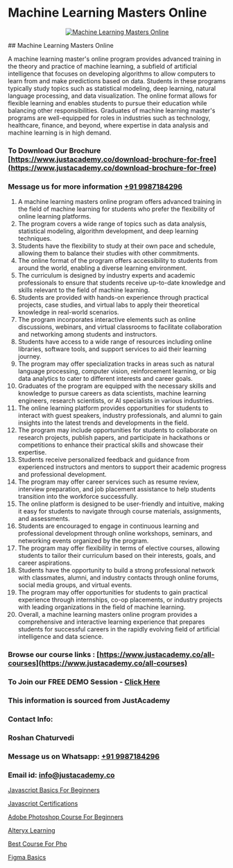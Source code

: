 # Machine Learning Masters Online

<p align="center">
  <a href="https://justacademy.co/course-detail/machine-learning">
    <img src="https://justacademy.co/storage2/course_image/1709713428_course_image.webp" alt="Machine Learning Masters Online">
  </a>
</p>
## Machine Learning Masters Online

A machine learning master's online program provides advanced training in the theory and practice of machine learning, a subfield of artificial intelligence that focuses on developing algorithms to allow computers to learn from and make predictions based on data. Students in these programs typically study topics such as statistical modeling, deep learning, natural language processing, and data visualization. The online format allows for flexible learning and enables students to pursue their education while balancing other responsibilities. Graduates of machine learning master's programs are well-equipped for roles in industries such as technology, healthcare, finance, and beyond, where expertise in data analysis and machine learning is in high demand.
### To Download Our Brochure [https://www.justacademy.co/download-brochure-for-free](https://www.justacademy.co/download-brochure-for-free)
### Message us for more information [+91 9987184296](https://api.whatsapp.com/send?phone=919987184296)
1) A machine learning masters online program offers advanced training in the field of machine learning for students who prefer the flexibility of online learning platforms.
2) The program covers a wide range of topics such as data analysis, statistical modeling, algorithm development, and deep learning techniques.
3) Students have the flexibility to study at their own pace and schedule, allowing them to balance their studies with other commitments.
4) The online format of the program offers accessibility to students from around the world, enabling a diverse learning environment.
5) The curriculum is designed by industry experts and academic professionals to ensure that students receive up-to-date knowledge and skills relevant to the field of machine learning.
6) Students are provided with hands-on experience through practical projects, case studies, and virtual labs to apply their theoretical knowledge in real-world scenarios.
7) The program incorporates interactive elements such as online discussions, webinars, and virtual classrooms to facilitate collaboration and networking among students and instructors.
8) Students have access to a wide range of resources including online libraries, software tools, and support services to aid their learning journey.
9) The program may offer specialization tracks in areas such as natural language processing, computer vision, reinforcement learning, or big data analytics to cater to different interests and career goals.
10) Graduates of the program are equipped with the necessary skills and knowledge to pursue careers as data scientists, machine learning engineers, research scientists, or AI specialists in various industries.
11) The online learning platform provides opportunities for students to interact with guest speakers, industry professionals, and alumni to gain insights into the latest trends and developments in the field.
12) The program may include opportunities for students to collaborate on research projects, publish papers, and participate in hackathons or competitions to enhance their practical skills and showcase their expertise.
13) Students receive personalized feedback and guidance from experienced instructors and mentors to support their academic progress and professional development.
14) The program may offer career services such as resume review, interview preparation, and job placement assistance to help students transition into the workforce successfully.
15) The online platform is designed to be user-friendly and intuitive, making it easy for students to navigate through course materials, assignments, and assessments.
16) Students are encouraged to engage in continuous learning and professional development through online workshops, seminars, and networking events organized by the program.
17) The program may offer flexibility in terms of elective courses, allowing students to tailor their curriculum based on their interests, goals, and career aspirations.
18) Students have the opportunity to build a strong professional network with classmates, alumni, and industry contacts through online forums, social media groups, and virtual events.
19) The program may offer opportunities for students to gain practical experience through internships, co-op placements, or industry projects with leading organizations in the field of machine learning.
20) Overall, a machine learning masters online program provides a comprehensive and interactive learning experience that prepares students for successful careers in the rapidly evolving field of artificial intelligence and data science.

### Browse our course links : [https://www.justacademy.co/all-courses](https://www.justacademy.co/all-courses) 
### To Join our FREE DEMO Session - [Click Here](https://www.justacademy.co/register-for-course-demo)


### This information is sourced from JustAcademy
### Contact Info:
### Roshan Chaturvedi
### Message us on Whatsapp: [+91 9987184296](https://api.whatsapp.com/send?phone=919987184296)
### Email id: [info@justacademy.co](mailto:info@justacademy.co)
                
[Javascript Basics For Beginners](https://www.linkedin.com/pulse/javascript-basics-beginners-justacademy-kolkata-oelfe?trackingId=UKNrJMKdq7lLHuTmwCHiiw%3D%3D&lipi=urn%3Ali%3Apage%3Ad_flagship3_company_admin%3BwT%2FSog7BQk63GxhM%2BK8jSA%3D%3D)

[Javascript Certifications](https://www.linkedin.com/pulse/javascript-certifications-justacademy-berlin-69bie?trackingId=OrhzFcyTmFEiSEKUKLNOtg%3D%3D&lipi=urn%3Ali%3Apage%3Ad_flagship3_company_admin%3B2Ab1xX3KS6Grq8yqy2i6kQ%3D%3D)

[Adobe Photoshop Course For Beginners](https://medium.com/@namusn/adobe-photoshop-course-for-beginners-034cdcd683d3)

[Alteryx Learning](https://medium.com/@namusn/alteryx-learning-cc17cd67d2cf)

[Best Course For Php](https://justacademyin.github.io/justacademy/best-course-for-php)

[Figma Basics](https://justacademyin.github.io/justacademy/figma-basics)

